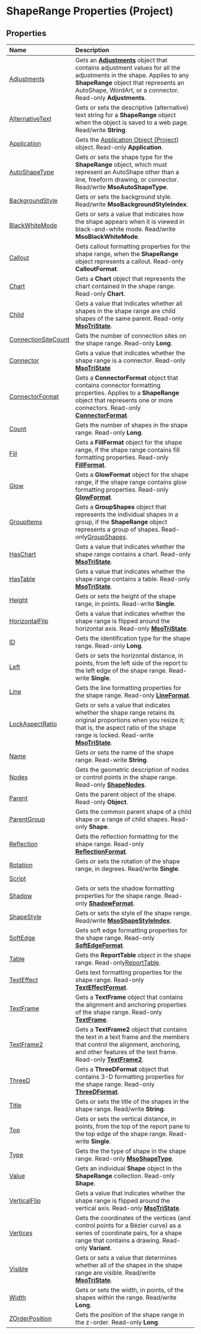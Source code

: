 
# ShapeRange Properties (Project)

## Properties



|**Name**|**Description**|
|:-----|:-----|
|[Adjustments](2b2a71a6-0a5d-f987-cdee-d5dc46a8506f.md)|Gets an  **[Adjustments](http://msdn.microsoft.com/en-us/library/office/ff838852%28v=office.15%29)** object that contains adjustment values for all the adjustments in the shape. Applies to any **ShapeRange** object that represents an AutoShape, WordArt, or a connector. Read-only **Adjustments**.|
|[AlternativeText](fea86cf2-e0aa-c08c-ae40-f071a67624f4.md)|Gets or sets the descriptive (alternative) text string for a  **ShapeRange** object when the object is saved to a web page. Read/write **String**.|
|[Application](74ea0734-cce0-2c60-75fc-e10d3d582551.md)|Gets the [Application Object (Project)](8eb91712-7784-a102-38c0-19bb056c27e9.md) object. Read-only **Application**.|
|[AutoShapeType](d51dc0bc-eb86-a20b-1bb6-b530e2ca448e.md)|Gets or sets the shape type for the  **ShapeRange** object, which must represent an AutoShape other than a line, freeform drawing, or connector. Read/write **MsoAutoShapeType**.|
|[BackgroundStyle](1c09518c-c30e-3862-2a0f-287e9254ba5d.md)|Gets or sets the background style. Read/write  **MsoBackgroundStyleIndex**.|
|[BlackWhiteMode](495fff2f-d192-ad5a-d8a8-7056878b0169.md)|Gets or sets a value that indicates how the shape appears when it is viewed in black-and-white mode. Read/write  **MsoBlackWhiteMode**.|
|[Callout](3cfdd18a-e1ca-9137-7551-0c2df33f3471.md)|Gets callout formatting properties for the shape range, when the  **ShapeRange** object represents a callout. Read-only **CalloutFormat**.|
|[Chart](956c50d8-9af5-4297-8433-f3429e434b4e.md)|Gets a  **Chart** object that represents the chart contained in the shape range. Read-only **Chart**.|
|[Child](74b0c6df-a4df-a9f2-6242-b242d58b2872.md)|Gets a value that indicates whether all shapes in the shape range are child shapes of the same parent. Read-only  **[MsoTriState](http://msdn.microsoft.com/en-us/library/office/ff860737%28v=office.15%29)**.|
|[ConnectionSiteCount](8030fa53-9935-4c08-a1b4-831125fe2392.md)|Gets the number of connection sites on the shape range. Read-only  **Long**.|
|[Connector](0e480623-e5b8-49d8-38cf-30c7c7a20c3c.md)|Gets a value that indicates whether the shape range is a connector. Read-only  **[MsoTriState](http://msdn.microsoft.com/en-us/library/office/ff860737%28v=office.15%29)**|
|[ConnectorFormat](7193b3aa-2e3f-d349-c398-d30e2878ceaa.md)|Gets a  **ConnectorFormat** object that contains connector formatting properties. Applies to a **ShapeRange** object that represents one or more connectors. Read-only **[ConnectorFormat](http://msdn.microsoft.com/en-us/library/office/ff820940%28v=office.15%29)**.|
|[Count](3d77fa0c-bbce-81ad-f7c1-f7a2f26fe399.md)|Gets the number of shapes in the shape range. Read-only  **Long**.|
|[Fill](8e3ab706-8ff2-23a1-f97e-d1a1dc6d67a7.md)|Gets a  **FillFormat** object for the shape range, if the shape range contains fill formatting properties. Read-only **[FillFormat](http://msdn.microsoft.com/en-us/library/office/ff838198%28v=office.15%29)**.|
|[Glow](db675475-40f6-127f-0209-0fd567965d88.md)|Gets a  **GlowFormat** object for the shape range, if the shape range contains glow formatting properties. Read-only **[GlowFormat](http://msdn.microsoft.com/en-us/library/office/ff864010%28v=office.15%29)**.|
|[GroupItems](fd8a48bd-dfe1-1adc-5871-0fbe18af352f.md)|Gets a  **GroupShapes** object that represents the individual shapes in a group, if the **ShapeRange** object represents a group of shapes. Read-only[GroupShapes](http://msdn.microsoft.com/en-us/library/office/ff195331%28v=office.15%29).|
|[HasChart](866c2d4e-c0d4-b566-81b7-8696432d4b3d.md)|Gets a value that indicates whether the shape range contains a chart. Read-only  **[MsoTriState](http://msdn.microsoft.com/en-us/library/office/ff860737%28v=office.15%29)**.|
|[HasTable](c80b6ead-4b26-63a6-6994-8b7a22d118e8.md)|Gets a value that indicates whether the shape range contains a table. Read-only  **[MsoTriState](http://msdn.microsoft.com/en-us/library/office/ff860737%28v=office.15%29)**.|
|[Height](07e7edf0-c7e2-6eac-4be9-5936cc5e428a.md)|Gets or sets the height of the shape range, in points. Read-write  **Single**.|
|[HorizontalFlip](1bfe6c4f-a9d6-7d9b-91e3-aab6ad048f7d.md)|Gets a value that indicates whether the shape range is flipped around the horizontal axis. Read-only  **[MsoTriState](http://msdn.microsoft.com/en-us/library/office/ff860737%28v=office.15%29)**.|
|[ID](253d9527-956d-030a-86bf-87b2bd0c7fcc.md)|Gets the identification type for the shape range. Read-only  **Long**.|
|[Left](136e2b4d-be5d-cdf4-035c-a5fab490b191.md)|Gets or sets the horizontal distance, in points, from the left side of the report to the left edge of the shape range. Read-write  **Single**.|
|[Line](7b5f80fb-4745-6e9b-2f83-b66a8c0b3a9f.md)|Gets the line formatting properties for the shape range. Read-only  **[LineFormat](http://msdn.microsoft.com/en-us/library/office/ff194214%28v=office.15%29)**.|
|[LockAspectRatio](82d60445-a114-d060-a85b-6a631df4c2ab.md)|Gets or sets a value that indicates whether the shape range retains its original proportions when you resize it; that is, the aspect ratio of the shape range is locked. Read-write  **[MsoTriState](http://msdn.microsoft.com/en-us/library/office/ff860737%28v=office.15%29)**.|
|[Name](aff8caaf-a2bc-b530-69e5-7212ba771acd.md)|Gets or sets the name of the shape range. Read-write  **String**.|
|[Nodes](86e02038-d96a-0beb-75da-94eeedb6e256.md)|Gets the geometric description of nodes or control points in the shape range. Read-only  **[ShapeNodes](http://msdn.microsoft.com/en-us/library/office/ff822109%28v=office.15%29)**.|
|[Parent](19c31bcd-cd0c-f668-ddf7-2243c23f8dd4.md)|Gets the parent object of the shape. Read-only  **Object**.|
|[ParentGroup](a2276d7e-70b2-8aa7-1f9c-f2976f8454ac.md)|Gets the common parent shape of a child shape or a range of child shapes. Read-only  **Shape**.|
|[Reflection](3807b9c1-7ab8-0b56-0cdc-80ef7abfa1b3.md)|Gets the reflection formatting for the shape range. Read-only  **[ReflectionFormat](http://msdn.microsoft.com/en-us/library/office/ff863140%28v=office.15%29)**.|
|[Rotation](b7ceabbf-7cac-7413-608d-eb1c3477ff14.md)|Gets or sets the rotation of the shape range, in degrees. Read/write  **Single**.|
|[Script](83eb1b63-d4ea-762d-34b7-07629ca00fd1.md)||
|[Shadow](900d4206-a21b-19ea-4e41-149a9d5b373c.md)|Gets or sets the shadow formatting properties for the shape range. Read-only  **[ShadowFormat](http://msdn.microsoft.com/en-us/library/office/ff195339%28v=office.15%29)**.|
|[ShapeStyle](f99f19f3-4c18-3ed0-3c65-6bdbf10c49ac.md)|Gets or sets the style of the shape range. Read/write  **[MsoShapeStyleIndex](http://msdn.microsoft.com/en-us/library/office/ff862067%28v=office.15%29)**.|
|[SoftEdge](783a7bc9-5452-0407-8093-3c864205cfed.md)|Gets soft edge formatting properties for the shape range. Read-only  **[SoftEdgeFormat](http://msdn.microsoft.com/en-us/library/office/ff863361%28v=office.15%29)**.|
|[Table](622dda67-8247-f94f-7b7d-506b06571f88.md)|Gets the  **ReportTable** object in the shape range. Read-only[ReportTable](db9846c7-fd53-ae5a-7a43-35dfc60f4fe4.md).|
|[TextEffect](83c2ca99-7ae1-0a93-41f1-2e53379b54ec.md)|Gets text formatting properties for the shape range. Read-only  **[TextEffectFormat](http://msdn.microsoft.com/en-us/library/office/ff834714%28v=office.15%29)**.|
|[TextFrame](9a3bce20-8d85-776a-0585-475101d429e1.md)|Gets a  **TextFrame** object that contains the alignment and anchoring properties of the shape range. Read-only **[TextFrame](http://msdn.microsoft.com/en-us/library/office/ff197860%28v=office.15%29)**.|
|[TextFrame2](12cc5f21-09c5-adea-1253-40a6eaf17761.md)|Gets a  **TextFrame2** object that contains the text in a text frame and the members that control the alignment, anchoring, and other features of the text frame. Read-only **[TextFrame2](http://msdn.microsoft.com/en-us/library/office/ff822136%28v=office.15%29)**.|
|[ThreeD](45b6c08e-14a6-2045-3faf-6a83202412bb.md)|Gets a  **ThreeDFormat** object that contains 3-D formatting properties for the shape range. Read-only **[ThreeDFormat](http://msdn.microsoft.com/en-us/library/office/ff836783%28v=office.15%29)**.|
|[Title](45809916-cb91-f59c-b103-767648a5f3f2.md)|Gets or sets the title of the shapes in the shape range. Read/write  **String**.|
|[Top](5860c7b6-4bdc-dcce-7011-0aa0895e9d3d.md)|Gets or sets the vertical distance, in points, from the top of the report pane to the top edge of the shape range. Read-write  **Single**.|
|[Type](ade37906-b00b-80db-879b-378b36c95e32.md)|Gets the the type of shape in the shape range. Read-only  **[MsoShapeType](http://msdn.microsoft.com/en-us/library/office/ff860759%28v=office.15%29)**.|
|[Value](19793067-571a-38b9-30b0-7b84b0864290.md)|Gets an individual  **Shape** object in the **ShapeRange** collection. Read-only **Shape**.|
|[VerticalFlip](ce162eda-0bc5-b13a-fcf3-a2da0165c3da.md)|Gets a value that indicates whether the shape range is flipped around the vertical axis. Read-only  **[MsoTriState](http://msdn.microsoft.com/en-us/library/office/ff860737%28v=office.15%29)**.|
|[Vertices](5df31583-7e8a-2bc1-ed6b-719960fb7de1.md)|Gets the coordinates of the vertices (and control points for a Bézier curve) as a series of coordinate pairs, for a shape range that contains a drawing. Read-only  **Variant**.|
|[Visible](7abb0c71-7079-1b40-ef00-90f7eef2fce4.md)|Gets or sets a value that determines whether all of the shapes in the shape range are visible. Read/write  **[MsoTriState](http://msdn.microsoft.com/en-us/library/office/ff860737%28v=office.15%29)**.|
|[Width](f19e494e-8210-9ecb-338a-0134de53fc09.md)|Gets or sets the width, in points, of the shapes within the range. Read/write  **Long**.|
|[ZOrderPosition](d9f0d46f-65b1-bb1f-cb75-ce4d7c3b3ab2.md)|Gets the position of the shape range in the z-order. Read-only  **Long**.|
